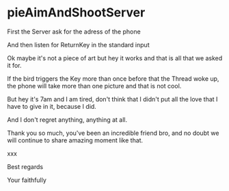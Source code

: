 pieAimAndShootServer
====================

First the Server ask for the adress of the phone

And then listen for ReturnKey in the standard input

Ok maybe it's not a piece of art but hey it works and that is all that we asked it for.

If the bird triggers the Key more than once before that the Thread woke up, the phone will take more than one picture and that is not cool.

But hey it's 7am and I am tired, don't think that I didn't put all the love that I have to give in it, because I did. 

And I don't regret anything, anything at all. 

Thank you so much, you've been an incredible friend bro, and no doubt we will continue to share amazing moment like that. 

xxx 


Best regards


Your faithfully
